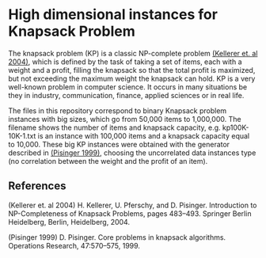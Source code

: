 # High dimensional instances for Knapsack Problem

The knapsack problem (KP) is a classic NP-complete problem [(Kellerer et. al 2004)](#references), which is defined by the task of taking a set of items, each with a weight and a profit, filling the knapsack so that the total profit is maximized, but not exceeding the maximum weight the knapsack can hold. KP is a very well-known problem in computer science. It occurs in many situations be they in industry, communication, finance, applied sciences or in real life.

The files in this repository correspond to binary Knapsack problem instances with big sizes, which go from 50,000 items to 1,000,000. The filename shows the number of items and knapsack capacity, e.g. kp100K-10K-1.txt  is an instance with 100,000 items and a knapsack capacity equal to 10,000. These big KP instances were obtained with the generator described in [(Pisinger 1999)](#refereces), choosing the uncorrelated data instances type (no correlation between the weight and the profit of an item). 

## References

(Kellerer et. al 2004) H. Kellerer, U. Pferschy, and D. Pisinger. Introduction to NP-Completeness of Knapsack Problems, pages 483–493. Springer Berlin Heidelberg, Berlin, Heidelberg, 2004.

(Pisinger 1999) D. Pisinger. Core problems in knapsack algorithms. Operations Research, 47:570–575, 1999.



